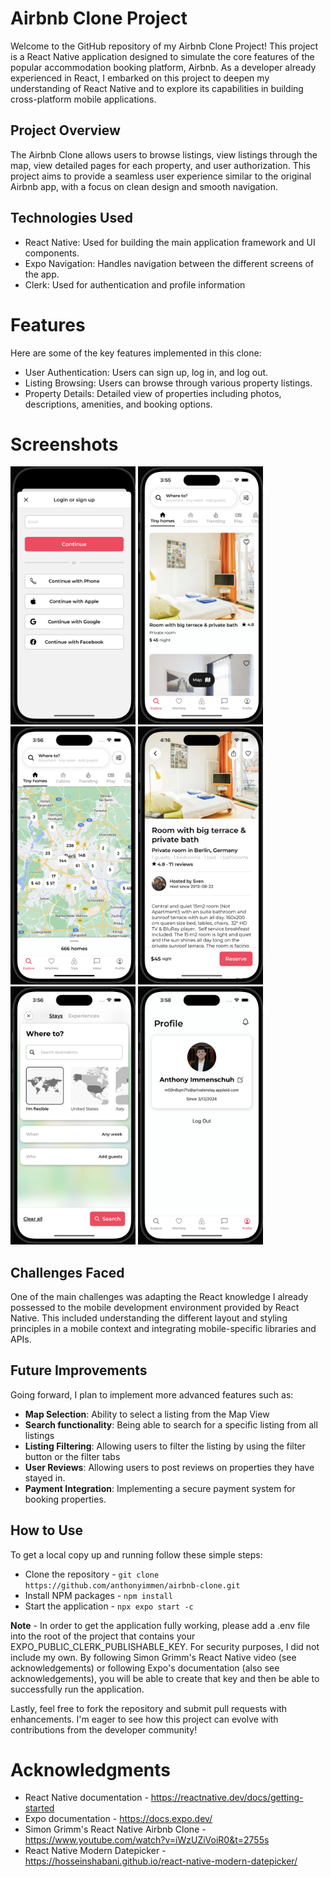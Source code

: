 # Airbnb Clone Project
Welcome to the GitHub repository of my Airbnb Clone Project! This project is a React Native application designed to simulate the core features of the popular accommodation booking platform, Airbnb. As a developer already experienced in React, I embarked on this project to deepen my understanding of React Native and to explore its capabilities in building cross-platform mobile applications.

## Project Overview
The Airbnb Clone allows users to browse listings, view listings through the map, view detailed pages for each property, and user authorization. This project aims to provide a seamless user experience similar to the original Airbnb app, with a focus on clean design and smooth navigation.

## Technologies Used
* React Native: Used for building the main application framework and UI components.
* Expo Navigation: Handles navigation between the different screens of the app.
* Clerk: Used for authentication and profile information

# Features
Here are some of the key features implemented in this clone:
* User Authentication: Users can sign up, log in, and log out.
* Listing Browsing: Users can browse through various property listings.
* Property Details: Detailed view of properties including photos, descriptions, amenities, and booking options.

# Screenshots
<img src="/assets/screenshots/login.png" width=200> <img src="/assets/screenshots/main.png" width=200> <img src="/assets/screenshots/map.png" width=200> <img src="/assets/screenshots/listing.png" width=200> <img src="/assets/screenshots/stays.png" width=200> <img src="/assets/screenshots/profile.png" width=200>

## Challenges Faced
One of the main challenges was adapting the React knowledge I already possessed to the mobile development environment provided by React Native. This included understanding the different layout and styling principles in a mobile context and integrating mobile-specific libraries and APIs.

## Future Improvements
Going forward, I plan to implement more advanced features such as:
* **Map Selection**: Ability to select a listing from the Map View
* **Search functionality**: Being able to search for a specific listing from all listings
* **Listing Filtering**: Allowing users to filter the listing by using the filter button or the filter tabs
* **User Reviews**: Allowing users to post reviews on properties they have stayed in.
* **Payment Integration**: Implementing a secure payment system for booking properties.

## How to Use
To get a local copy up and running follow these simple steps:
* Clone the repository - ```git clone https://github.com/anthonyimmen/airbnb-clone.git```
* Install NPM packages - ```npm install```
* Start the application - ```npx expo start -c```

**Note** - In order to get the application fully working, please add a .env file into the root of the project that contains your EXPO_PUBLIC_CLERK_PUBLISHABLE_KEY. For security purposes, I did not include my own. By following Simon Grimm's React Native video (see acknowledgements) or following Expo's documentation (also see acknowledgements), you will be able to create that key and then be able to successfully run the application.

Lastly, feel free to fork the repository and submit pull requests with enhancements. I'm eager to see how this project can evolve with contributions from the developer community!

# Acknowledgments
* React Native documentation - https://reactnative.dev/docs/getting-started
* Expo documentation - https://docs.expo.dev/
* Simon Grimm's React Native Airbnb Clone - https://www.youtube.com/watch?v=iWzUZiVoiR0&t=2755s
* React Native Modern Datepicker - https://hosseinshabani.github.io/react-native-modern-datepicker/
